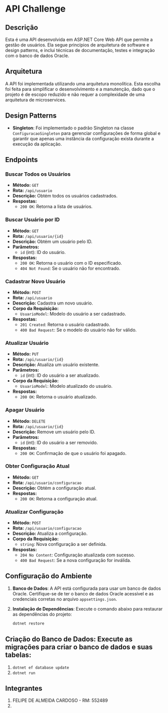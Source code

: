# API Challenge

## Descrição
Esta é uma API desenvolvida em ASP.NET Core Web API que permite a gestão de usuários. Ela segue princípios de arquitetura de software e design patterns, e inclui técnicas de documentação, testes e integração com o banco de dados Oracle.

## Arquitetura
A API foi implementada utilizando uma arquitetura monolítica. Esta escolha foi feita para simplificar o desenvolvimento e a manutenção, dado que o projeto é de escopo reduzido e não requer a complexidade de uma arquitetura de microservices. 

## Design Patterns
- **Singleton**: Foi implementado o padrão Singleton na classe `ConfiguracaoSingleton` para gerenciar configurações de forma global e garantir que apenas uma instância da configuração exista durante a execução da aplicação.

## Endpoints

### Buscar Todos os Usuários
- **Método:** `GET`
- **Rota:** `/api/usuario`
- **Descrição:** Obtém todos os usuários cadastrados.
- **Respostas:**
  - `200 OK`: Retorna a lista de usuários.

### Buscar Usuário por ID
- **Método:** `GET`
- **Rota:** `/api/usuario/{id}`
- **Descrição:** Obtém um usuário pelo ID.
- **Parâmetros:**
  - `id` (int): ID do usuário.
- **Respostas:**
  - `200 OK`: Retorna o usuário com o ID especificado.
  - `404 Not Found`: Se o usuário não for encontrado.

### Cadastrar Novo Usuário
- **Método:** `POST`
- **Rota:** `/api/usuario`
- **Descrição:** Cadastra um novo usuário.
- **Corpo da Requisição:**
  - `UsuarioModel`: Modelo do usuário a ser cadastrado.
- **Respostas:**
  - `201 Created`: Retorna o usuário cadastrado.
  - `400 Bad Request`: Se o modelo do usuário não for válido.

### Atualizar Usuário
- **Método:** `PUT`
- **Rota:** `/api/usuario/{id}`
- **Descrição:** Atualiza um usuário existente.
- **Parâmetros:**
  - `id` (int): ID do usuário a ser atualizado.
- **Corpo da Requisição:**
  - `UsuarioModel`: Modelo atualizado do usuário.
- **Respostas:**
  - `200 OK`: Retorna o usuário atualizado.

### Apagar Usuário
- **Método:** `DELETE`
- **Rota:** `/api/usuario/{id}`
- **Descrição:** Remove um usuário pelo ID.
- **Parâmetros:**
  - `id` (int): ID do usuário a ser removido.
- **Respostas:**
  - `200 OK`: Confirmação de que o usuário foi apagado.

### Obter Configuração Atual
- **Método:** `GET`
- **Rota:** `/api/usuario/configuracao`
- **Descrição:** Obtém a configuração atual.
- **Respostas:**
  - `200 OK`: Retorna a configuração atual.

### Atualizar Configuração
- **Método:** `POST`
- **Rota:** `/api/usuario/configuracao`
- **Descrição:** Atualiza a configuração.
- **Corpo da Requisição:**
  - `string`: Nova configuração a ser definida.
- **Respostas:**
  - `204 No Content`: Configuração atualizada com sucesso.
  - `400 Bad Request`: Se a nova configuração for inválida.

## Configuração do Ambiente
1. **Banco de Dados**: A API está configurada para usar um banco de dados Oracle. Certifique-se de ter o banco de dados Oracle acessível e as credenciais corretas no arquivo `appsettings.json`.

2. **Instalação de Dependências**: Execute o comando abaixo para restaurar as dependências do projeto:
   ```bash
   dotnet restore

## Criação do Banco de Dados: Execute as migrações para criar o banco de dados e suas tabelas:
1. `dotnet ef database update`
2. `dotnet run`

## Integrantes 
1. FELIPE DE ALMEIDA CARDOSO - RM: 552489
2. 

